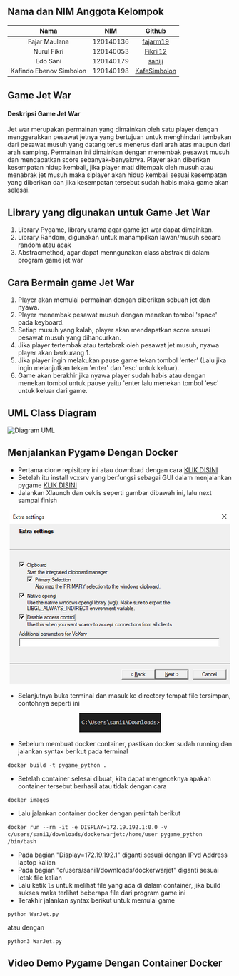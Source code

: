 ## Nama dan NIM Anggota Kelompok
| Nama | NIM | Github |
| :---: | :---: | :---: |
| Fajar Maulana              | 120140136 | [fajarm19](https://github.com/fajarm19)           |
| Nurul Fikri                | 120140053 | [Fikrii12](https://github.com/Fikrii12)           |
| Edo Sani                   | 120140179 | [saniji](https://github.com/saniji)     |
| Kafindo Ebenov Simbolon    | 120140198 | [KafeSimbolon](https://github.com/KafESimbolon)                 |

## Game Jet War

#### Deskripsi Game Jet War

Jet war merupakan permainan yang dimainkan oleh satu player dengan menggerakkan
pesawat jetnya yang bertujuan untuk menghindari tembakan dari pesawat musuh
yang datang terus menerus dari arah atas maupun dari arah samping. Permainan ini
dimainkan dengan menembak pesawat musuh dan mendapatkan score sebanyak-banyaknya.
Player akan diberikan kesempatan hidup kembali, jika player mati ditempak oleh musuh
atau menabrak jet musuh maka siplayer akan hidup kembali sesuai kesempatan yang
diberikan dan jika kesempatan tersebut sudah habis maka game akan selesai.

## Library yang digunakan untuk Game Jet War

1. Library Pygame, library utama agar game jet war dapat dimainkan.
2. Library Random, digunakan untuk manampilkan lawan/musuh secara random atau acak
3. Abstracmethod, agar dapat menngunakan class abstrak di dalam program game jet war


## Cara Bermain game Jet War

1. Player akan memulai permainan dengan diberikan sebuah jet dan nyawa.
2. Player menembak pesawat musuh dengan menekan tombol 'space' pada keyboard.
3. Setiap musuh yang kalah, player akan mendapatkan score sesuai pesawat musuh yang dihancurkan.
4. Jika player tertembak atau tertabrak oleh pesawat jet musuh, nyawa player akan berkurang 1.
5. Jika player ingin melakukan pause game tekan tombol 'enter' (Lalu jika ingin melanjutkan tekan 'enter' dan 'esc' untuk keluar).
5. Game akan berakhir jika nyawa player sudah habis atau dengan menekan tombol untuk pause yaitu 'enter lalu menekan tombol 'esc' untuk keluar dari game.

## UML Class Diagram

![Diagram UML](https://user-images.githubusercontent.com/94836508/169818741-0db22dc9-4191-476b-9701-da2833535e1d.png)

## Menjalankan Pygame Dengan Docker
- Pertama clone repisitory ini atau download dengan cara [KLIK DISINI](https://github.com/saniji/Pygame-dan-Docker/archive/refs/heads/main.zip)
- Setelah itu install vcxsrv yang berfungsi sebagai GUI dalam menjalankan pygame [KLIK DISINI](https://downloads.sourceforge.net/project/vcxsrv/vcxsrv/1.20.14.0/vcxsrv-64.1.20.14.0.installer.exe?ts=gAAAAABikM4htiS-mb2njw45IMlr5iPITdvV6w5QqC2tlvxcF5u9QUvHH742ZgREwNiP9q8K8-TvhIPFacna04QFFrmqVtzk7A%3D%3D&r=https%3A%2F%2Fsourceforge.net%2Fprojects%2Fvcxsrv%2Ffiles%2Flatest%2Fdownload)
- Jalankan Xlaunch dan ceklis seperti gambar dibawah ini, lalu next sampai finish
<div align="center"> 
<img src="assets/vcxsrv.png" alt="image can't be load" />
</div>

- Selanjutnya buka terminal dan masuk ke directory tempat file tersimpan, contohnya seperti ini
<div align="center"> 
<img src="assets/directory.png" alt="image can't be load" />
</div>

- Sebelum membuat docker container, pastikan docker sudah running dan jalankan syntax berikut pada terminal
```
docker build -t pygame_python .
```
- Setelah container selesai dibuat, kita dapat mengeceknya apakah container tersebut berhasil atau tidak dengan cara
```
docker images
```
- Lalu jalankan container docker dengan perintah berikut
```
docker run --rm -it -e DISPLAY=172.19.192.1:0.0 -v c/users/sani1/downloads/dockerwarjet:/home/user pygame_python /bin/bash
```
- Pada bagian "Display=172.19.192.1" diganti sesuai dengan IPvd Address laptop kalian
- Pada bagian "c/users/sani1/downloads/dockerwarjet" diganti sesuai letak file kalian
- Lalu ketik `ls` untuk melihat file yang ada di dalam container, jika build sukses maka terlihat beberapa file dari program game ini
- Terakhir jalankan syntax berikut untuk memulai game
```
python WarJet.py
```
atau dengan
```
python3 WarJet.py
```

## Video Demo Pygame Dengan Container Docker
